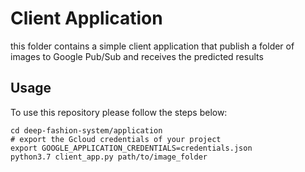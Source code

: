 # Client Application

this folder contains a simple client application that publish a folder of images to Google Pub/Sub and receives the predicted results

## Usage

To use this repository please follow the steps below:

```
cd deep-fashion-system/application
# export the Gcloud credentials of your project
export GOOGLE_APPLICATION_CREDENTIALS=credentials.json 
python3.7 client_app.py path/to/image_folder
```